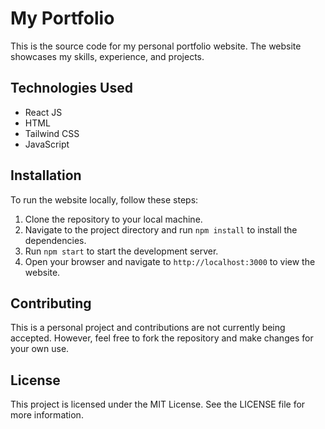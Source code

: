 # My Portfolio

This is the source code for my personal portfolio website. The website showcases my skills, experience, and projects.

## Technologies Used

- React JS
- HTML
- Tailwind CSS
- JavaScript

## Installation

To run the website locally, follow these steps:

1. Clone the repository to your local machine.
2. Navigate to the project directory and run `npm install` to install the dependencies.
3. Run `npm start` to start the development server.
4. Open your browser and navigate to `http://localhost:3000` to view the website.

## Contributing

This is a personal project and contributions are not currently being accepted. However, feel free to fork the repository and make changes for your own use.

## License

This project is licensed under the MIT License. See the LICENSE file for more information.
